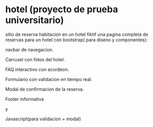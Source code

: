 # hotel (proyecto de prueba universitario)
sitio de reserva habitacion en un hotel fiktif
una pagina completa de reservas para un hotel con
bootstrap( para diseno y componentes):

navbar de navegacion. 

Carrusel con fotos del hotel. 

FAQ interactivo con acordeon. 

Formulario con validacion en tiempo real. 

Modal de confirmacion de la reserva. 

Footer informativa 

y

Javascript(para validacion + modal)
